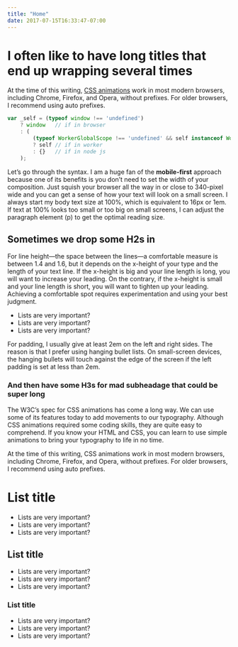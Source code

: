 ```yaml
---
title: "Home"
date: 2017-07-15T16:33:47-07:00
---
```


# I often like to have long titles that end up wrapping several times</h1>

At the time of this writing, [CSS animations](#) work in most modern browsers, including Chrome, Firefox, and Opera, without prefixes. For older browsers, I recommend using auto prefixes.


~~~javascript
var _self = (typeof window !== 'undefined')
	? window   // if in browser
	: (
		(typeof WorkerGlobalScope !== 'undefined' && self instanceof WorkerGlobalScope)
		? self // if in worker
		: {}   // if in node js
	);
~~~


Let’s go through the syntax. I am a huge fan of the **mobile-first** approach because one of its benefits is you don’t need to set the width of your composition. Just squish your browser all the way in or close to 340-pixel wide and you can get a sense of how your text will look on a small screen. I always start my body text size at 100%, which is equivalent to 16px or 1em. If text at 100% looks too small or too big on small screens, I can adjust the paragraph element (p) to get the optimal reading size.

## Sometimes we drop some H2s in

For line height—the space between the lines—a comfortable measure is between 1.4 and 1.6, but it depends on the x-height of your type and the length of your text line. If the x-height is big and your line length is long, you will want to increase your leading. On the contrary, if the x-height is small and your line length is short, you will want to tighten up your leading. Achieving a comfortable spot requires experimentation and using your best judgment.

- Lists are very important?
- Lists are very important?
- Lists are very important?

For padding, I usually give at least 2em on the left and right sides. The reason is that I prefer using hanging bullet lists. On small-screen devices, the hanging bullets will touch against the edge of the screen if the left padding is set at less than 2em.

### And then have some H3s for mad subheadage that could be super long

The W3C’s spec for CSS animations has come a long way. We can use some of its features today to add movements to our typography. Although CSS animations required some coding skills, they are quite easy to comprehend. If you know your HTML and CSS, you can learn to use simple animations to bring your typography to life in no time.


At the time of this writing, CSS animations work in most modern browsers, including Chrome, Firefox, and Opera, without prefixes. For older browsers, I recommend using auto prefixes.

# List title
- Lists are very important?
- Lists are very important?
- Lists are very important?
## List title
- Lists are very important?
- Lists are very important?
- Lists are very important?
### List title
- Lists are very important?
- Lists are very important?
- Lists are very important?